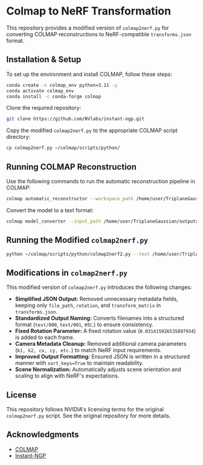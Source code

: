 # Colmap to NeRF Transformation

This repository provides a modified version of `colmap2nerf.py` for converting COLMAP reconstructions to NeRF-compatible `transforms.json` format.

## Installation & Setup
To set up the environment and install COLMAP, follow these steps:
```sh
conda create -n colmap_env python=3.11 -y
conda activate colmap_env
conda install -c conda-forge colmap
```

Clone the required repository:
```sh
git clone https://github.com/NVlabs/instant-ngp.git
```

Copy the modified `colmap2nerf.py` to the appropriate COLMAP script directory:
```sh
cp colmap2nerf.py ~/colmap/scripts/python/
```

## Running COLMAP Reconstruction
Use the following commands to run the automatic reconstruction pipeline in COLMAP:
```sh
colmap automatic_reconstructor --workspace_path /home/user/TriplaneGaussian/outputs/video --image_path /home/user/TriplaneGaussian/outputs/video/0000_rgba
```
Convert the model to a text format:
```sh
colmap model_converter --input_path /home/user/TriplaneGaussian/outputs/video/sparse/0 --output_path /home/js10533y/TriplaneGaussian/outputs/video/sparse/0 --output_type TXT
```

## Running the Modified `colmap2nerf.py`
```sh
python ~/colmap/scripts/python/colmap2nerf2.py --text /home/user/TriplaneGaussian/outputs/video/sparse/0 --images /home/user/TriplaneGaussian/outputs/video/sparse/images --out /home/user/TriplaneGaussian/outputs/video/transforms3.json --aabb_scale 16
```

## Modifications in `colmap2nerf.py`
This modified version of `colmap2nerf.py` introduces the following changes:

- **Simplified JSON Output:** Removed unnecessary metadata fields, keeping only `file_path`, `rotation`, and `transform_matrix` in `transforms.json`.
- **Standardized Output Naming:** Converts filenames into a structured format (`test/000`, `test/001`, etc.) to ensure consistency.
- **Fixed Rotation Parameter:** A fixed rotation value (`0.031415926535897934`) is added to each frame.
- **Camera Metadata Cleanup:** Removed additional camera parameters (`k1, k2, cx, cy, etc.`) to match NeRF input requirements.
- **Improved Output Formatting:** Ensured JSON is written in a structured manner with `sort_keys=True` to maintain readability.
- **Scene Normalization:** Automatically adjusts scene orientation and scaling to align with NeRF's expectations.

## License
This repository follows NVIDIA's licensing terms for the original `colmap2nerf.py` script. See the original repository for more details.

## Acknowledgments
- [COLMAP](https://colmap.github.io/)
- [Instant-NGP](https://github.com/NVlabs/instant-ngp)

